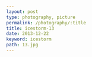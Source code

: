 ```yaml
---
layout: post
type: photography, picture
permalink: /photography/:title
title: icestorm-13
date: 2013-12-22
keyword: icestorm
path: 13.jpg
---
```



